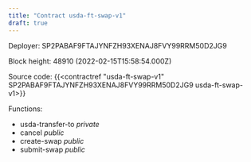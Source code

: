 ```yaml
---
title: "Contract usda-ft-swap-v1"
draft: true
---
```

Deployer: SP2PABAF9FTAJYNFZH93XENAJ8FVY99RRM50D2JG9


 



Block height: 48910 (2022-02-15T15:58:54.000Z)

Source code: {{<contractref "usda-ft-swap-v1" SP2PABAF9FTAJYNFZH93XENAJ8FVY99RRM50D2JG9 usda-ft-swap-v1>}}

Functions:

* usda-transfer-to _private_
* cancel _public_
* create-swap _public_
* submit-swap _public_
